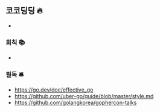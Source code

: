 ## 코코딩딩 🔥

-

### 회칙 📚

-

### 필독 🛎️

- https://go.dev/doc/effective_go
- https://github.com/uber-go/guide/blob/master/style.md
- https://github.com/golangkorea/gophercon-talks


